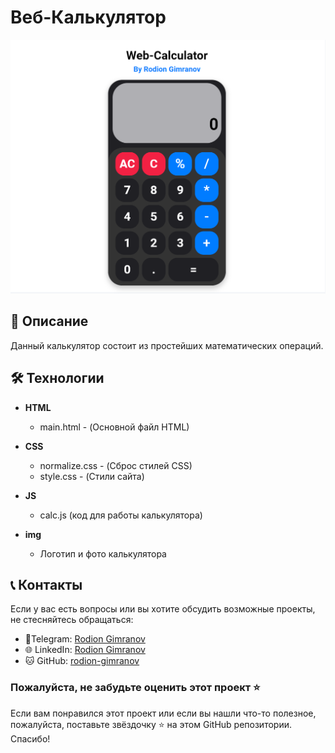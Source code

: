 # Веб-Калькулятор

![Изображения калькулятора](img/calculator.png)

## 📜 Описание

Данный калькулятор состоит из простейших математических операций.

## 🛠 Технологии

- **HTML**
  - main.html - (Основной файл HTML)

- **CSS**
  - normalize.css - (Сброс стилей CSS)
  - style.css - (Стили сайта)

- **JS**
  - calc.js (код для работы калькулятора)

- **img**
  - Логотип и фото калькулятора

## 📞 Контакты

Если у вас есть вопросы или вы хотите обсудить возможные проекты, не стесняйтесь обращаться:

- 📱Telegram: [Rodion Gimranov](https://t.me/RodionGimranov)
- 🌐 LinkedIn: [Rodion Gimranov](https://www.linkedin.com/in/rodiongimranov/)
- 🐱 GitHub: [rodion-gimranov](https://github.com/RodionGimranov)

### Пожалуйста, не забудьте оценить этот проект ⭐

Если вам понравился этот проект или если вы нашли что-то полезное, пожалуйста, поставьте звёздочку ⭐ на этом GitHub репозитории. Спасибо!
